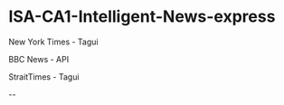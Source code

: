 # ISA-CA1-Intelligent-News-express

New York Times - Tagui

BBC News - API

StraitTimes - Tagui

--
